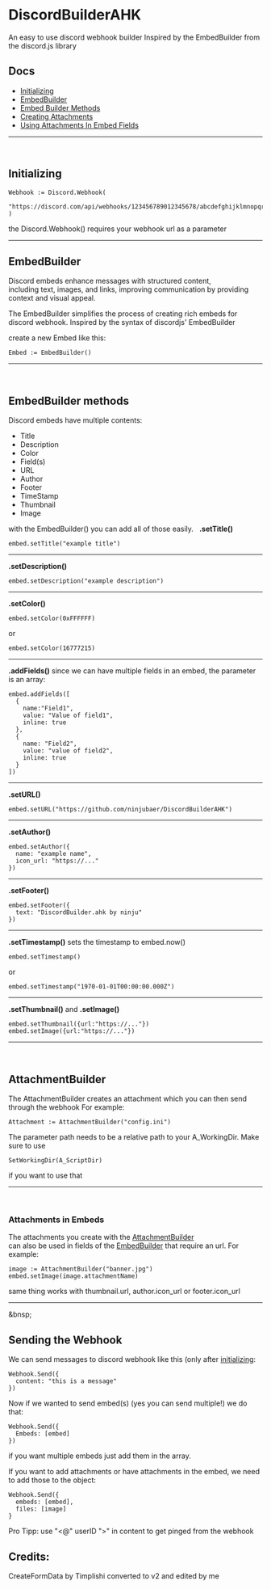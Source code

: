 # DiscordBuilderAHK
An easy to use discord webhook builder
Inspired by the EmbedBuilder from the discord.js library
## Docs
- [Initializing](#initializing)
- [EmbedBuilder](#embedbuilder)
- [Embed Builder Methods](#embedbuilder-methods)
- [Creating Attachments](#attachmentbuilder)
- [Using Attachments In Embed Fields](#attachments-in-embeds)
___
&nbsp;


## Initializing
```ahk
Webhook := Discord.Webhook(
  "https://discord.com/api/webhooks/123456789012345678/abcdefghijklmnopqrstuvwxyzABCDEFGHIJKLMNOPQRSTUVWXYZ0123456789"
)
```
the Discord.Webhook() requires your webhook url as a parameter
___

## EmbedBuilder
Discord embeds enhance messages with structured content,\
including text, images, and links, improving communication by providing context and visual appeal.

The EmbedBuilder simplifies the process of creating rich embeds for discord webhook.
Inspired by the syntax of discordjs' EmbedBuilder

create a new Embed like this:
```ahk
Embed := EmbedBuilder()
```
___
&nbsp;
## EmbedBuilder methods
Discord embeds have multiple contents:
- Title
- Description
- Color
- Field(s)
- URL
- Author
- Footer
- TimeStamp
- Thumbnail
- Image

with the EmbedBuilder() you can add all of those easily.
&nbsp;
**.setTitle()**
```ahk
embed.setTitle("example title")
```
___
**.setDescription()**
```ahk
embed.setDescription("example description")
```
___
**.setColor()**
```ahk
embed.setColor(0xFFFFFF)
```
or
```ahk
embed.setColor(16777215)
```
___
**.addFields()**
since we can have multiple fields in an embed, the parameter is an array:
```ahk
embed.addFields([
  {
    name:"Field1",
    value: "Value of field1",
    inline: true
  },
  {
    name: "Field2",
    value: "value of field2",
    inline: true
  }
])
```
___
**.setURL()**
```ahk
embed.setURL("https://github.com/ninjubaer/DiscordBuilderAHK")
```
___
**.setAuthor()**
```ahk
embed.setAuthor({
  name: "example name",
  icon_url: "https://..."
})
```
___
**.setFooter()**
```ahk
embed.setFooter({
  text: "DiscordBuilder.ahk by ninju"
})
```
___
**.setTimestamp()**
sets the timestamp to embed.now()
```ahk
embed.setTimestamp()
```
or
```ahk
embed.setTimestamp("1970-01-01T00:00:00.000Z")
```
___
**.setThumbnail()** and **.setImage()**
```
embed.setThumbnail({url:"https://..."})
embed.setImage({url:"https://..."})
```
___
&nbsp;
## AttachmentBuilder
The AttachmentBuilder creates an attachment which you can then send through the webhook
For example:
```ahk
Attachment := AttachmentBuilder("config.ini")
```
The parameter path needs to be a relative path to your A_WorkingDir.
Make sure to use
```ahk
SetWorkingDir(A_ScriptDir)
```
if you want to use that
___
&nbsp;
### Attachments in Embeds
The attachments you create with the [AttachmentBuilder](#attachmentbuilder)\
can also be used in fields of the [EmbedBuilder](#embedbuilder) that require an url.
For example:
```ahk
image := AttachmentBuilder("banner.jpg")
embed.setImage(image.attachmentName)
```
same thing works with thumbnail.url, author.icon_url or footer.icon_url
___
&bnsp;

## Sending the Webhook
We can send messages to discord webhook like this (only after [initializing](#initializing):
```ahk
Webhook.Send({
  content: "this is a message"
})
```

Now if we wanted to send embed(s) (yes you can send multiple!) we do that:
```ahk
Webhook.Send({
  Embeds: [embed]
})
```
if you want multiple embeds just add them in the array.

If you want to add attachments or have attachments in the embed, we need to add those to the object:
```ahk
Webhook.Send({
  embeds: [embed],
  files: [image]
}
```
Pro Tipp:
use "<@" userID ">" in content to get pinged from the webhook


## Credits:
CreateFormData by Timplishi converted to v2 and edited by me
